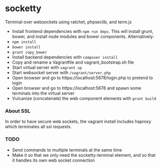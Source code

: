 # socketty
Terminal over websockets using ratchet, phpseclib, and term.js

* Install frontend dependencies with `npm run deps`.
  This will install grunt, bower, and install node modules and bower components.
  Alternatively:
 * `npm install`
 * `bower install`
 * `grunt copy_bower`
* Install backend dependencies with `composer install`
* Copy and rename a Vagrantfile and vagrant_bootstrap.sh file
* Start virtual server with `vagrant up`
* Start websocket server with `/vagrant/server.php`
* Open browser and go to https://localhost:5678/login.php to pretend to login
* Open browser and go to https://localhost:5678 and spawn some terminals into the virtual server
* Vulcanize (concatenate) the web component elements with `grunt build`

### About SSL
In order to have secure web sockets, the vagrant install includes haproxy which terminates all ssl requests.

### TODO

* Send commands to multiple terminals at the same time
* Make it so that we only need the socketty-terminal element, and so that it handles its own web socket connection